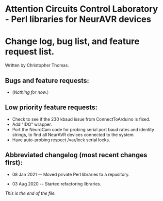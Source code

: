 # Attention Circuits Control Laboratory - Perl libraries for NeurAVR devices
# Change log, bug list, and feature request list.
Written by Christopher Thomas.


## Bugs and feature requests:

* (_Nothing for now._)


## Low priority feature requests:

- Check to see if the 230 kbaud issue from ConnectToArduino is fixed.
- Add "IDQ" wrapper.
- Port the NeuroCam code for probing serial port baud rates and identity
  strings, to find all NeurAVR devices connected to the system.
- Have auto-probing respect /var/lock serial locks.


## Abbreviated changelog (most recent changes first):

* 08 Jan 2021 --
Moved private Perl libraries to a repository.

* 03 Aug 2020 --
Started refactoring libraries.


_This is the end of the file._
